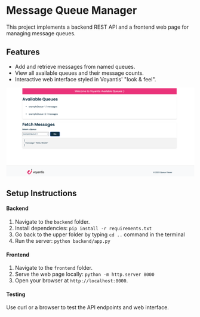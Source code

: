# Message Queue Manager

This project implements a backend REST API and a frontend web page for managing message queues.

## Features

- Add and retrieve messages from named queues.
- View all available queues and their message counts.
- Interactive web interface styled in Voyantis' "look & feel".

![Preview image](uiPreview.png)

## Setup Instructions

#### Backend

1. Navigate to the `backend` folder.
2. Install dependencies: `pip install -r requirements.txt`
3. Go back to the upper folder by typing `cd ..` command in the terminal 
4. Run the server: `python backend/app.py`

#### Frontend

1. Navigate to the `frontend` folder.
2. Serve the web page locally: `python -m http.server 8000`
3. Open your browser at `http://localhost:8000`.

#### Testing

Use curl or a browser to test the API endpoints and web interface.
